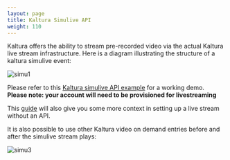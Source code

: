 ```yaml
---
layout: page
title: Kaltura Simulive API
weight: 110
---
```


Kaltura offers the ability to stream pre-recorded video via the actual Kaltura live stream infrastructure. Here is a diagram illustrating the structure of a kaltura simulive event:

![simu1](/assets/images/simu1.jpg)

Please refer to this [Kaltura simulive API example](https://github.com/kaltura-vpaas/kaltura-webcaster-simulive-php) for a working demo. **Please note: your account will need to be provisioned for livestreaming** 

This [guide](https://knowledge.kaltura.com/help/creating-a-live-linear-stream-simulive-from-a-playlist-of-recorded-videos) will also give you some more context in setting up a live stream without an API. 

It is also possible to use other Kaltura video on demand entries before and after the simulive stream plays:

![simu3](/assets/images/simu3.jpg)


